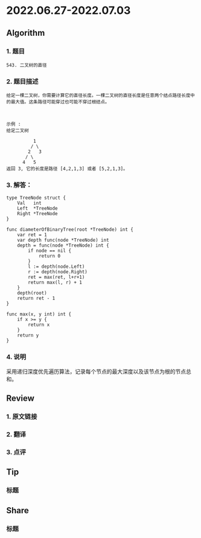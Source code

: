 # 2022.06.27-2022.07.03

## Algorithm
### 1. 题目
```
543. 二叉树的直径
```
### 2. 题目描述
```
给定一棵二叉树，你需要计算它的直径长度。一棵二叉树的直径长度是任意两个结点路径长度中的最大值。这条路径可能穿过也可能不穿过根结点。

 

示例 :
给定二叉树

          1
         / \
        2   3
       / \     
      4   5    
返回 3, 它的长度是路径 [4,2,1,3] 或者 [5,2,1,3]。
```

### 3. 解答：
```golang
type TreeNode struct {
	Val   int
	Left  *TreeNode
	Right *TreeNode
}

func diameterOfBinaryTree(root *TreeNode) int {
	var ret = 1
	var depth func(node *TreeNode) int
	depth = func(node *TreeNode) int {
		if node == nil {
			return 0
		}
		l := depth(node.Left)
		r := depth(node.Right)
		ret = max(ret, l+r+1)
		return max(l, r) + 1
	}
	depth(root)
	return ret - 1
}

func max(x, y int) int {
	if x >= y {
		return x
	}
	return y
}
```
### 4. 说明
采用递归深度优先遍历算法，记录每个节点的最大深度以及该节点为根的节点总和。

## Review
### 1. 原文链接


### 2. 翻译


### 3. 点评


## Tip
### 标题


## Share
### 标题